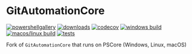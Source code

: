 # GitAutomationCore

[![powershellgallery](https://img.shields.io/powershellgallery/v/GitAutomationCore.svg)](https://www.powershellgallery.com/packages/GitAutomationCore)
[![downloads](https://img.shields.io/powershellgallery/dt/GitAutomationCore.svg?label=downloads)](https://www.powershellgallery.com/packages/GitAutomationCore)
[![codecov](https://codecov.io/gh/felixfbecker/PSGitAutomationCore/branch/master/graph/badge.svg)](https://codecov.io/gh/felixfbecker/PSGitAutomationCore)
[![windows build](https://img.shields.io/appveyor/ci/felixfbecker/psgitautomationcore/master.svg?label=windows+build)](https://ci.appveyor.com/project/felixfbecker/psgitautomationcore)
[![macos/linux build](https://img.shields.io/travis/felixfbecker/PSGitAutomationCore/master.svg?label=macos/linux+build)](https://travis-ci.org/felixfbecker/PSGitAutomationCore)
[![tests](https://img.shields.io/appveyor/tests/felixfbecker/psgitautomationcore/master.svg)](https://ci.appveyor.com/project/felixfbecker/psgitautomationcore/build/tests)

Fork of `GitAutomationCore` that runs on PSCore (Windows, Linux, macOS)
